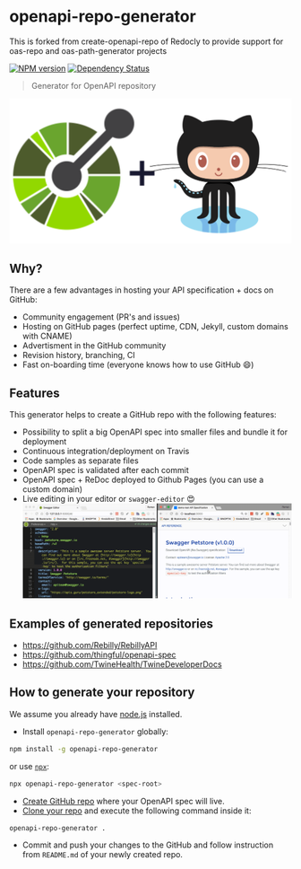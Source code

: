 # openapi-repo-generator

This is forked from create-openapi-repo of Redocly to provide support for oas-repo and oas-path-generator projects

[![NPM version][npm-image]][npm-url] [![Dependency Status][daviddm-image]][daviddm-url]

> Generator for OpenAPI repository

<center>

<img src="./logo.png" widht="500px"/>

</center>

## Why?
There are a few advantages in hosting your API specification + docs on GitHub:
 - Community engagement (PR's and issues)
 - Hosting on GitHub pages (perfect uptime, CDN, Jekyll, custom domains with CNAME)
 - Advertisment in the GitHub community
 - Revision history, branching, CI
 - Fast on-boarding time (everyone knows how to use GitHub :smile:)

## Features
This generator helps to create a GitHub repo with the following features:
 - Possibility to split a big OpenAPI spec into smaller files and bundle it for deployment
 - Continuous integration/deployment on Travis
 - Code samples as separate files
 - OpenAPI spec is validated after each commit
 - OpenAPI spec + ReDoc deployed to Github Pages (you can use a custom domain)
 - Live editing in your editor or `swagger-editor` :heart_eyes:
 ![live editing](./live-edit.gif)

## Examples of generated repositories
- https://github.com/Rebilly/RebillyAPI
- https://github.com/thingful/openapi-spec
- https://github.com/TwineHealth/TwineDeveloperDocs

## How to generate your repository

We assume you already have [node.js](https://nodejs.org/) installed.

- Install `openapi-repo-generator` globally:
```bash
npm install -g openapi-repo-generator
```
or use [`npx`](https://medium.com/@maybekatz/introducing-npx-an-npm-package-runner-55f7d4bd282b):

```bash
npx openapi-repo-generator <spec-root>
```
- [Create GitHub repo](https://help.github.com/articles/create-a-repo/#create-a-new-repository-on-github) where your OpenAPI spec will live.
- [Clone your repo](https://help.github.com/articles/cloning-a-repository/) and execute the following command inside it:
```bash
openapi-repo-generator .
```
-  Commit and push your changes to the GitHub and follow instruction from `README.md` of your newly created repo.

[npm-image]: https://badge.fury.io/js/generator-openapi-repo.svg
[npm-url]: https://npmjs.org/package/generator-openapi-repo
[daviddm-image]: https://david-dm.org/Rebilly/generator-openapi-repo.svg?theme=shields.io
[daviddm-url]: https://david-dm.org/Rebilly/generator-openapi-repo
